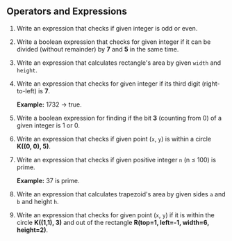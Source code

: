 ## Operators and Expressions

1. Write an expression that checks if given integer is odd or even.
2. Write a boolean expression that checks for given integer if it can be divided (without remainder) by **7** and **5** in the same time.
3. Write an expression that calculates rectangle's area by given `width` and `height`.
4. Write an expression that checks for given integer if its third digit (right-to-left) is **7**.

    **Example:** 1732 -> true.

5. Write a boolean expression for finding if the bit **3** (counting from 0) of a given integer is 1 or 0.
6. Write an expression that checks if given point (`x`, `y`) is within a circle **K((0, 0), 5)**.
7. Write an expression that checks if given positive integer `n` (n ≤ 100) is prime.

    **Example:** 37 is prime.

8. Write an expression that calculates trapezoid's area by given sides `a` and `b` and height `h`.
9. Write an expression that checks for given point (`x`, `y`) if it is within the circle **K((1,1), 3)** and out of the rectangle **R(top=1, left=-1, width=6, height=2)**.